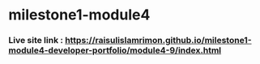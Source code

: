 # milestone1-module4

### Live site link : https://raisulislamrimon.github.io/milestone1-module4-developer-portfolio/module4-9/index.html
